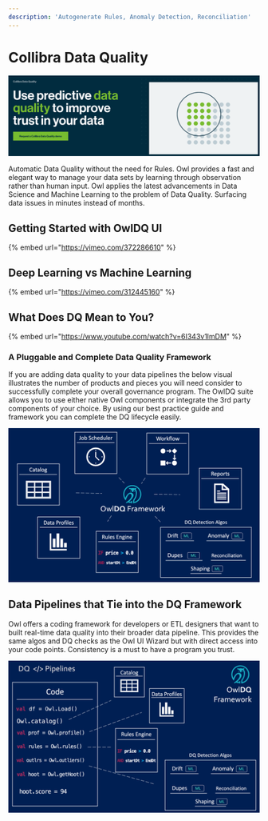 ```yaml
---
description: 'Autogenerate Rules, Anomaly Detection, Reconciliation'
---
```


# Collibra Data Quality

![](.gitbook/assets/screen-shot-2021-07-28-at-8.02.40-am.png)

Automatic Data Quality without the need for Rules. Owl provides a fast and elegant way to manage your data sets by learning through observation rather than human input. Owl applies the latest advancements in Data Science and Machine Learning to the problem of Data Quality. Surfacing data issues in minutes instead of months.

## Getting Started with OwlDQ UI

{% embed url="https://vimeo.com/372286610" %}



## Deep Learning vs Machine Learning

{% embed url="https://vimeo.com/312445160" %}

## What Does DQ Mean to You?

{% embed url="https://www.youtube.com/watch?v=6I343v1lmDM" %}



### A Pluggable and Complete Data Quality Framework

If you are adding data quality to your data pipelines the below visual illustrates the number of products and pieces you will need consider to successfully complete your overall governance program.  The OwlDQ suite allows you to use either native Owl components or integrate the 3rd party components of your choice.  By using our best practice guide and framework you can complete the DQ lifecycle easily.

![](.gitbook/assets/owldq-framework.png)

## Data Pipelines that Tie into the DQ Framework

Owl offers a coding framework for developers or ETL designers that want to built real-time data quality into their broader data pipeline.  This provides the same algos and DQ checks as the Owl UI Wizard but with direct access into your code points.  Consistency is a must to have a program you trust.   

![](.gitbook/assets/owldq-framework-pipeline.png)

